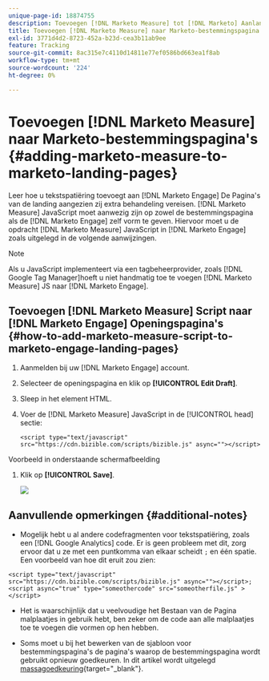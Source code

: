 ```yaml
---
unique-page-id: 18874755
description: Toevoegen [!DNL Marketo Measure] tot [!DNL Marketo] Aanlandingspagina's - [!DNL Marketo Measure] - Productdocumentatie
title: Toevoegen [!DNL Marketo Measure] naar Marketo-bestemmingspagina's
exl-id: 3771d4d2-8723-452a-b23d-cea3b11ab9ee
feature: Tracking
source-git-commit: 8ac315e7c4110d14811e77ef0586bd663ea1f8ab
workflow-type: tm+mt
source-wordcount: '224'
ht-degree: 0%

---
```


# Toevoegen [!DNL Marketo Measure] naar Marketo-bestemmingspagina&#39;s {#adding-marketo-measure-to-marketo-landing-pages}

Leer hoe u tekstspatiëring toevoegt aan [!DNL Marketo Engage] De Pagina&#39;s van de landing aangezien zij extra behandeling vereisen. [!DNL Marketo Measure] JavaScript moet aanwezig zijn op zowel de bestemmingspagina als de [!DNL Marketo Engage] zelf vorm te geven. Hiervoor moet u de opdracht [!DNL Marketo Measure] JavaScript in [!DNL Marketo Engage] zoals uitgelegd in de volgende aanwijzingen.

>[!NOTE]
>
>Als u JavaScript implementeert via een tagbeheerprovider, zoals [!DNL Google Tag Manager]hoeft u niet handmatig toe te voegen [!DNL Marketo Measure] JS naar [!DNL Marketo Engage].

## Toevoegen [!DNL Marketo Measure] Script naar [!DNL Marketo Engage] Openingspagina&#39;s {#how-to-add-marketo-measure-script-to-marketo-engage-landing-pages}

1. Aanmelden bij uw [!DNL Marketo Engage] account.
1. Selecteer de openingspagina en klik op **[!UICONTROL Edit Draft]**.
1. Sleep in het element HTML.
1. Voer de [!DNL Marketo Measure] JavaScript in de [!UICONTROL head] sectie:

   `<script type="text/javascript" src="https://cdn.bizible.com/scripts/bizible.js" async=""></script>`

Voorbeeld in onderstaande schermafbeelding

1. Klik op **[!UICONTROL Save]**.

   ![](assets/adding-bizible-to-marketo-landing-pages-1.png)

## Aanvullende opmerkingen {#additional-notes}

* Mogelijk hebt u al andere codefragmenten voor tekstspatiëring, zoals een [!DNL Google Analytics] code. Er is geen probleem met dit, zorg ervoor dat u ze met een puntkomma van elkaar scheidt `;` en één spatie. Een voorbeeld van hoe dit eruit zou zien:

`<script type="text/javascript" src="https://cdn.bizible.com/scripts/bizible.js" async=""></script>; <script async="true" type="someothercode" src="someotherfile.js" ></script>`

* Het is waarschijnlijk dat u veelvoudige het Bestaan van de Pagina malplaatjes in gebruik hebt, ben zeker om de code aan alle malplaatjes toe te voegen die vormen op hen hebben.

* Soms moet u bij het bewerken van de sjabloon voor bestemmingspagina&#39;s de pagina&#39;s waarop de bestemmingspagina wordt gebruikt opnieuw goedkeuren. In dit artikel wordt uitgelegd [massagoedkeuring](https://experienceleague.adobe.com/docs/marketo/using/product-docs/demand-generation/landing-pages/landing-page-actions/approve-multiple-landing-pages-at-once.html){target="_blank"}.

